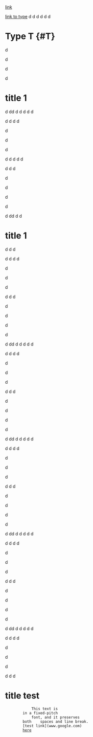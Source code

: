 [link](#title-1)

[link to type](#T)
d
d
d
d
d
d


# Type T {#T}
d



d


d

d

# title 1
d
dd
d
d
d
d
d

d
d
d
d


d

d

d

d
d
d
d
d

d
d
d

d



d


d

d

d
dd
d
d
# title 1
d
d
d

d
d
d
d


d

d

d

d
d
d

d



d


d

d

d
dd
d
d
d
d
d

d
d
d
d


d

d

d

d
d
d

d



d


d

d

d
dd
d
d
d
d
d

d
d
d
d


d

d

d

d
d
d

d



d


d

d

d
dd
d
d
d
d
d

d
d
d
d


d

d

d

d
d
d

d



d


d

d

d
dd
d
d
d
d
d

d
d
d
d


d

d

d

d
d
d
# title test
<pre><code class="language-scala">            This text is
        in a fixed-pitch
            font, and it preserves
        both    spaces and line break.
        [test link](www.google.com)
        <a href="./docOutputTest.md">here</a> 
</code></pre>